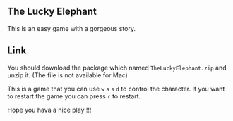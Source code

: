 ## The Lucky Elephant
This is an easy game with a gorgeous story.

## Link

You should download the package which named `TheLuckyElephant.zip` and unzip it. (The file is not available for Mac)

This is a game that you can use `w` `a` `s` `d` to control the character. If you want to restart the game you can press `r` to restart.

Hope you hava a nice play !!!
